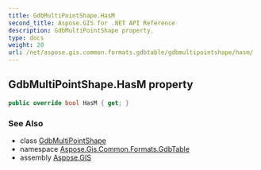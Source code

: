 ```yaml
---
title: GdbMultiPointShape.HasM
second_title: Aspose.GIS for .NET API Reference
description: GdbMultiPointShape property. 
type: docs
weight: 20
url: /net/aspose.gis.common.formats.gdbtable/gdbmultipointshape/hasm/
---
```

## GdbMultiPointShape.HasM property

```csharp
public override bool HasM { get; }
```

### See Also

* class [GdbMultiPointShape](../)
* namespace [Aspose.Gis.Common.Formats.GdbTable](../../gdbmultipointshape/)
* assembly [Aspose.GIS](../../../)



